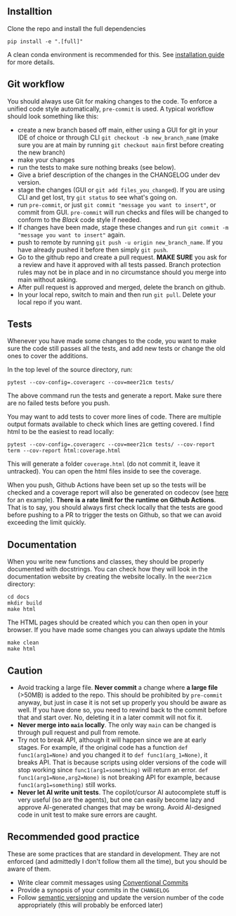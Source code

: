 ## Installtion
Clone the repo and install the full dependencies
```
pip install -e ".[full]"
```

A clean conda environment is recommended for this. See [installation guide](./installation.rst) for more details.

## Git workflow
You should always use Git for making changes to the code. To enforce a unified code style automatically, `pre-commit` is used. A typical workflow should look something like this:
- create a new branch based off main, either using a GUI for git in your IDE of choice or through CLI `git checkout -b new_branch_name` (make sure you are at main by running `git checkout main` first before creating the new branch)
- make your changes
- run the tests to make sure nothing breaks (see below).
- Give a brief description of the changes in the CHANGELOG under dev version.
- stage the changes (GUI or `git add files_you_changed`). If you are using CLI and get lost, try `git status` to see what's going on.
- run `pre-commit`, or just `git commit "message you want to insert"`, or commit from GUI. `pre-commit` will run checks and files will be changed to conform to the *Black* code style if needed.
- If changes have been made, stage these changes and run `git commit -m "message you want to insert"` again.
- push to remote by running `git push -u origin new_branch_name`. If you have already pushed it before then simply `git push`.
- Go to the github repo and create a pull request. **MAKE SURE** you ask for a review and have it approved with all tests passed. Branch protection rules may not be in place and in no circumstance should you merge into main without asking.
- After pull request is approved and merged, delete the branch on github.
- In your local repo, switch to main and then run `git pull`. Delete your local repo if you want.

## Tests
Whenever you have made some changes to the code, you want to make sure the code still passes all the tests, and add new tests or change the old ones to cover the additions.

In the top level of the source directory, run:
```
pytest --cov-config=.coveragerc --cov=meer21cm tests/
```

The above command run the tests and generate a report. Make sure there are no failed tests before you push.

You may want to add tests to cover more lines of code. There are multiple output formats available to check which lines are getting covered. I find html to be the easiest to read locally:
```
pytest --cov-config=.coveragerc --cov=meer21cm tests/ --cov-report term --cov-report html:coverage.html
```
This will generate a folder `coverage.html` (do not commit it, leave it untracked). You can open the html files inside to see the coverage.

When you push, Github Actions have been set up so the tests will be checked and a coverage report will also be generated on codecov (see [here](https://app.codecov.io/gh/zhaotingchen/meer21cm/pull/130) for an example). **There is a rate limit for the runtime on Github Actions**. That is to say, you should always first check locally that the tests are good before pushing to a PR to trigger the tests on Github, so that we can avoid exceeding the limit quickly.

## Documentation
When you write new functions and classes, they should be properly documented with docstrings. You can check how they will look in the documentation website by creating the website locally. In the `meer21cm` directory:

```
cd docs
mkdir build
make html
```

The HTML pages should be created which you can then open in your browser. If you have made some changes you can always update the htmls

```
make clean
make html
```


## Caution
- Avoid tracking a large file. **Never commit** a change where **a large file** (>50MB) is added to the repo. This should be prohibited by `pre-commit` anyway, but just in case it is not set up properly you should be aware as well. If you have done so, you need to rewind back to the commit before that and start over. No, deleting it in a later commit will not fix it.
- **Never merge into `main` locally**. The only way `main` can be changed is through pull request and pull from remote.
- Try not to break API, although it will happen since we are at early stages. For example, if the original code has a function `def func1(arg1=None)` and you changed it to `def func1(arg_1=None)`, it breaks API. That is because scripts using older versions of the code will stop working since `func1(arg1=something)` will return an error. `def func1(arg1=None,arg2=None)` is not breaking API for example, because `func1(arg1=something)` still works.
- **Never let AI write unit tests**. The copilot/cursor AI autocomplete stuff is very useful (so are the agents), but one can easily become lazy and approve AI-generated changes that may be wrong. Avoid AI-designed code in unit test to make sure errors are caught.

## Recommended good practice
These are some practices that are standard in development. They are not enforced (and admittedly I don't follow them all the time), but you should be aware of them.

- Write clear commit messages using [Conventional Commits](https://www.conventionalcommits.org/en/v1.0.0/)
- Provide a synopsis of your commits in the `CHANGELOG`
- Follow [semantic versioning](https://semver.org/) and update the version number of the code appropriately (this will probably be enforced later)

